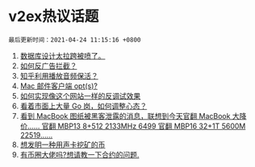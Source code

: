 # v2ex热议话题

`最后更新时间：2021-04-24 11:15:16 +0800`

1. [数据库设计太拉跨被喷了。](https://www.v2ex.com/t/772712)
1. [如何反广告拦截？](https://www.v2ex.com/t/772685)
1. [知乎利用播放音频保活？](https://www.v2ex.com/t/772704)
1. [Mac 邮件客户端 opt(s)?](https://www.v2ex.com/t/772700)
1. [如何实现像这个网站一样的反调试效果](https://www.v2ex.com/t/772689)
1. [看着市面上大量 Go 岗，如何调整心态？](https://www.v2ex.com/t/772855)
1. [看到 MacBook 图纸被黑客泄露的消息，联想到今天官翻 MacBook 大降价……
官翻 MBP13 8+512 2133MHz 6499
官翻 MBP16 32+1T 5600M 22519……](https://www.v2ex.com/t/772687)
1. [想发明一种用声卡挖矿的币](https://www.v2ex.com/t/772795)
1. [有币圈大佬吗?想请教一下合约的问题.](https://www.v2ex.com/t/772824)

